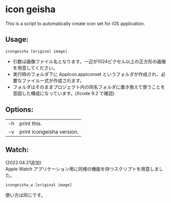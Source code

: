 # icon geisha
This is a script to automatically create icon set for iOS application.

## Usage:
```
icongeisha [original image]
```

- 引数は画像ファイル名となります。一辺が1024ピクセル以上の正方形の画像を用意してください。
- 実行時のフォルダ下に AppIcon.appiconset というフォルダが作成され、必要なファイル一式が作成されます。
- フォルダはそのままプロジェクト内の同名フォルダに置き換えて使うことを意図した構成になっています。(Xcode 9.2 で確認)

## Options:
|      |                           |
| :--- | ------                    |
| -h   | print this.               |
| -v   | print icongeisha version. |

## Watch:

(2022.04.21追加)  
Apple Watch アプリケーション用に同様の機能を持つスクリプトを用意しました。

```
icongeisha_w [original image]
```

使い方は同じです。
